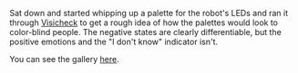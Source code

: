 <!-- 
.. title: LED Color Palette Draft
.. slug: led-color-palette-draft
.. date: 2015-04-22 21:02:42 UTC-07:00
.. tags: colors,led
.. category: 
.. link: 
.. description: 
.. type: text
.. author: phora
-->

Sat down and started whipping up a palette for the robot's LEDs and ran it through
[Visicheck](http://www.vischeck.com/vischeck/vischeckImage.php) to get a rough idea of how the palettes would look to color-blind people. The negative states are clearly
differentiable, but the positive emotions and the "I don't know" indicator isn't.

You can see the gallery [here](/galleries/LED_palette/).
